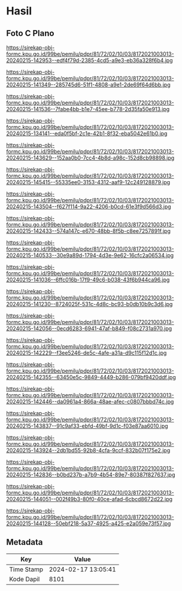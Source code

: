 # Hasil

## Foto C Plano

https://sirekap-obj-formc.kpu.go.id/99be/pemilu/pdpr/81/72/02/10/03/8172021003013-20240215-142953--edf4f79d-2385-4cd5-a9e3-eb36a328f6b4.jpg

https://sirekap-obj-formc.kpu.go.id/99be/pemilu/pdpr/81/72/02/10/03/8172021003013-20240215-141349--285745d6-51f1-4808-a9e1-2de69f64d6bb.jpg

https://sirekap-obj-formc.kpu.go.id/99be/pemilu/pdpr/81/72/02/10/03/8172021003013-20240215-141536--7fabe4bb-b1e7-45ee-b778-2d35fa50e913.jpg

https://sirekap-obj-formc.kpu.go.id/99be/pemilu/pdpr/81/72/02/10/03/8172021003013-20240215-134141--eda0f5bf-2c1e-42b1-8f32-eba5042e61b0.jpg

https://sirekap-obj-formc.kpu.go.id/99be/pemilu/pdpr/81/72/02/10/03/8172021003013-20240215-143629--152aa0b0-7cc4-4b8d-a98c-152d8cb98898.jpg

https://sirekap-obj-formc.kpu.go.id/99be/pemilu/pdpr/81/72/02/10/03/8172021003013-20240215-145415--55335ee0-3153-4312-aaf9-12c249128879.jpg

https://sirekap-obj-formc.kpu.go.id/99be/pemilu/pdpr/81/72/02/10/03/8172021003013-20240215-143504--f627f114-9a22-4206-b0cd-61e3f9d566d3.jpg

https://sirekap-obj-formc.kpu.go.id/99be/pemilu/pdpr/81/72/02/10/03/8172021003013-20240215-142433--574a147c-e670-48bb-8f5b-c8ee7257891f.jpg

https://sirekap-obj-formc.kpu.go.id/99be/pemilu/pdpr/81/72/02/10/03/8172021003013-20240215-140533--30e9a89d-1794-4d3e-9e62-16cfc2a06534.jpg

https://sirekap-obj-formc.kpu.go.id/99be/pemilu/pdpr/81/72/02/10/03/8172021003013-20240215-141036--6ffc016b-17f9-49c6-b038-43f6b944ca96.jpg

https://sirekap-obj-formc.kpu.go.id/99be/pemilu/pdpr/81/72/02/10/03/8172021003013-20240215-141230--8724025f-531c-4d8c-bc93-b0db10b9c3d6.jpg

https://sirekap-obj-formc.kpu.go.id/99be/pemilu/pdpr/81/72/02/10/03/8172021003013-20240215-142056--0ecd6283-6941-47af-b849-f08c2731a970.jpg

https://sirekap-obj-formc.kpu.go.id/99be/pemilu/pdpr/81/72/02/10/03/8172021003013-20240215-142229--f3ee5246-de5c-4afe-a31a-d9c115f12d1c.jpg

https://sirekap-obj-formc.kpu.go.id/99be/pemilu/pdpr/81/72/02/10/03/8172021003013-20240215-142355--63450e5c-9849-4449-b286-079bf9420ddf.jpg

https://sirekap-obj-formc.kpu.go.id/99be/pemilu/pdpr/81/72/02/10/03/8172021003013-20240215-142446--da0961a4-866a-48ae-afec-c0807bbbd74c.jpg

https://sirekap-obj-formc.kpu.go.id/99be/pemilu/pdpr/81/72/02/10/03/8172021003013-20240215-143837--91c9af33-ebfd-49bf-9d1c-f03e87aa6010.jpg

https://sirekap-obj-formc.kpu.go.id/99be/pemilu/pdpr/81/72/02/10/03/8172021003013-20240215-143924--2db1bd55-92b8-4cfa-9ccf-832b07f175e2.jpg

https://sirekap-obj-formc.kpu.go.id/99be/pemilu/pdpr/81/72/02/10/03/8172021003013-20240215-142836--b0bd237b-a7b9-4b54-89e7-80387f827637.jpg

https://sirekap-obj-formc.kpu.go.id/99be/pemilu/pdpr/81/72/02/10/03/8172021003013-20240215-144051--002f49b3-80f0-40ce-afad-6cbcd8672d22.jpg

https://sirekap-obj-formc.kpu.go.id/99be/pemilu/pdpr/81/72/02/10/03/8172021003013-20240215-144128--50ebf218-5a37-4925-a425-e2a059e73f57.jpg


## Metadata

| Key        | Value               |
| ---------- | ------------------- |
| Time Stamp | 2024-02-17 13:05:41 |
| Kode Dapil | 8101                |




